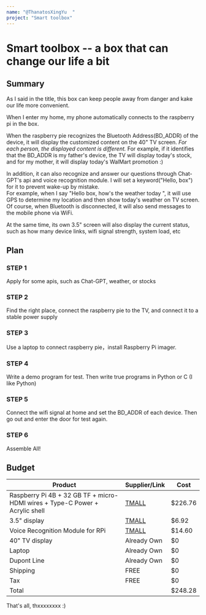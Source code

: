 ```yaml
---
name: "@ThanatosXingYu  "
project: "Smart toolbox"
---
```


# Smart toolbox -- a box that can change our life a bit

## Summary

As I said in the title, this box can keep people away from danger and kake our life more convenient. 

When I enter my home, my phone automatically connects to the raspberry pi in the box. 

When the raspberry pie recognizes the Bluetooth Address(BD_ADDR) of the device, it will display the customized content on the 40" TV screen. *For each person, the displayed content is different.* For example, if it identifies that the BD_ADDR is my father's device, the TV will display today's stock, and for my mother, it will display today's WalMart promotion :)

In addition, it can also recognize and answer our questions through Chat-GPT's api and voice recognition module. I will set a keyword("Hello, box") for it to prevent wake-up by mistake.    
For example, when I say "Hello box, how's the weather today ", it will use GPS to determine my location and then show today's weather on TV screen.
Of course, when Bluetooth is disconnected, it will also send messages to the mobile phone via WiFi.

At the same time, its own 3.5" screen will also display the current status, such as how many device links, wifi signal strength, system load, etc


## Plan
### STEP 1
Apply for some apis, such as Chat-GPT, weather, or stocks

### STEP 2
Find the right place, connect the raspberry pie to the TV, and connect it to a stable power supply

### STEP 3
Use a laptop to connect raspberry pie，install Raspberry Pi imager.

### STEP 4
Write a demo program for test. Then write true programs in Python or C (I like Python)

### STEP 5
Connect the wifi signal at home and set the BD_ADDR of each device. Then go out and enter the door for test again.

### STEP 6
Assemble All!   

## Budget


| Product         | Supplier/Link                         | Cost   |
| --------------- | ------------------------------------- | ------ |
| Raspberry Pi 4B + 32 GB TF + micro-HDMI wires + Type-C Power + Acrylic shell   | [TMALL](https://detail.tmall.com/item_o.htm?abbucket=5&id=624594173139&skuId=4928005546003) | $226.76  |
| 3.5" display | [TMALL](https://detail.tmall.com/item_o.htm?id=615266190445&skuId=4502665842552)  | $6.92 |
| Voice Recognition Module for RPi| [TMALL](https://detail.tmall.com/item_o.htm?id=628429845784)| $14.60 | 
| 40" TV display | Already Own | $0 |
|Laptop | Already Own | $0 |
| Dupont Line | Already Own | $0 |
| Shipping | FREE | $0|
| Tax | FREE | $0 |
| Total | | $248.28 |

That's all, thxxxxxxxx :)